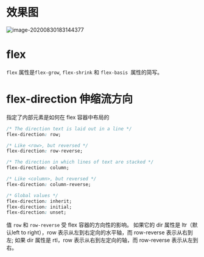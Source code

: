 # 效果图

![image-20200830183144377](D:\git-repository\cssStylesCollection\login\README.assets\image-20200830183144377.png)

# flex

`flex` 属性是`flex-grow`, `flex-shrink` 和 `flex-basis `属性的简写。

# flex-direction 伸缩流方向

指定了内部元素是如何在 flex 容器中布局的

```css
/* The direction text is laid out in a line */
flex-direction: row;

/* Like <row>, but reversed */
flex-direction: row-reverse;

/* The direction in which lines of text are stacked */
flex-direction: column;

/* Like <column>, but reversed */
flex-direction: column-reverse;

/* Global values */
flex-direction: inherit;
flex-direction: initial;
flex-direction: unset;
```

值 `row` 和 `row-reverse` 受 flex 容器的方向性的影响。 如果它的 dir 属性是 ltr（默认left to right），row 表示从左到右定向的水平轴，而 row-reverse 表示从右到左; 如果 dir 属性是 rtl，row 表示从右到左定向的轴，而 row-reverse 表示从左到右。

